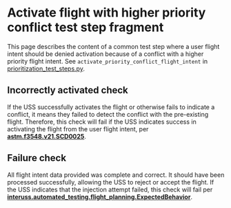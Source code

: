 # Activate flight with higher priority conflict test step fragment

This page describes the content of a common test step where a user flight intent should be denied activation because of
a conflict with a higher priority flight intent.
See `activate_priority_conflict_flight_intent` in [prioritization_test_steps.py](prioritization_test_steps.py).

## Incorrectly activated check

If the USS successfully activates the flight or otherwise fails to indicate a conflict, it means they failed to detect
the conflict with the pre-existing flight.
Therefore, this check will fail if the USS indicates success in activating the flight from the user flight intent,
per **[astm.f3548.v21.SCD0025](../../requirements/astm/f3548/v21.md)**.

## Failure check

All flight intent data provided was complete and correct. It should have been processed successfully, allowing the USS
to reject or accept the flight. If the USS indicates that the injection attempt failed, this check will fail per
**[interuss.automated_testing.flight_planning.ExpectedBehavior](../../requirements/interuss/automated_testing/flight_planning.md)**.
